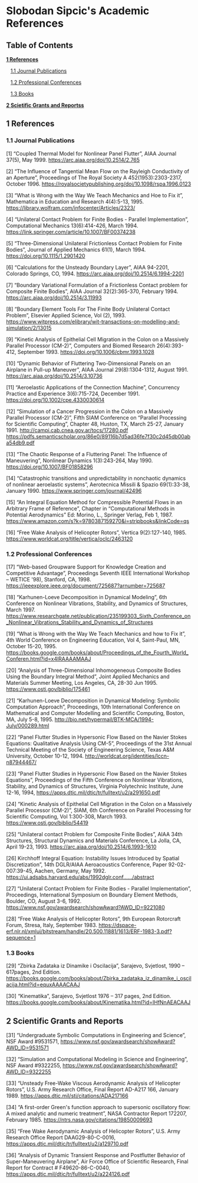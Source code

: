 # Slobodan Sipcic's Academic References

## Table of Contents

[<b>1 References</b>](#1-references)

&nbsp;&nbsp;&nbsp;[1.1 Journal Publications](#11-journal-publications)

&nbsp;&nbsp;&nbsp;[1.2 Professional Conferences](#12-professional-Conferences)

&nbsp;&nbsp;&nbsp;[1.3 Books](#13-books)


[<b>2 Scietific Grants and Reportss</b>](#2-scientific-grants-and-reports)



## 1 References

### 1.1 Journal Publications

[1]	“Coupled Thermal Model for Nonlinear Panel Flutter”, AIAA Journal 37(5), May 1999. https://arc.aiaa.org/doi/10.2514/2.765 
 
[2]	“The Influence of Tangential Mean Flow on the Rayleigh Conductivity of an Aperture”, Proceedings of The Royal Society A 452(1953):2303-2317, October 1996. https://royalsocietypublishing.org/doi/10.1098/rspa.1996.0123 

[3]	“What is Wrong with the Way We Teach Mechanics and Hoe to Fix it”, Mathematica in Education and Research 4(4):5-13, 1995. https://library.wolfram.com/infocenter/Articles/2323/ 

[4]	“Unilateral Contact Problem for Finite Bodies - Parallel Implementation”, Computational Mechanics 13(6):414-426, March 1994. https://link.springer.com/article/10.1007/BF00374238 

[5]	“Three-Dimensional Unilateral Frictionless Contact Problem for Finite Bodies”, Journal of Applied Mechanics 61(1), March 1994. https://doi.org/10.1115/1.2901420

[6]	“Calculations for the Unsteady Boundary Layer”,  AIAA 94-2201, Colorado Springs, CO, 1994. https://arc.aiaa.org/doi/10.2514/6.1994-2201 

[7]	“Boundary Variational Formulation of a Frictionless Contact problem for Composite Finite Bodies”,  AIAA Journal 32(2):365-370, February 1994. https://arc.aiaa.org/doi/10.2514/3.11993 

[8]	“Boundary Element Tools For The Finite Body Unilateral Contact Problem”, Elsevier Applied Science, Vol (2), 1993. https://www.witpress.com/elibrary/wit-transactions-on-modelling-and-simulation/2/13015 

[9]	“Kinetic Analysis of Epithelial Cell Migration in the Colon on a Massively Parallel Processor (CM-2)”, Computers and Biomed Research 26(4):393-412, September 1993. https://doi.org/10.1006/cbmr.1993.1028

[10]	“Dynamic Behavior of Fluttering Two-Dimensional Panels on an Airplane in Pull-up Maneuver”, AIAA Journal 29(8):1304-1312, August 1991.  https://arc.aiaa.org/doi/10.2514/3.10736 

[11]	“Aeroelastic Applications of the Connection Machine”,  Concurrency Practice and Experience 3(6):715-724, December 1991. https://doi.org/10.1002/cpe.4330030614

[12]	“Simulation of a Cancer Progression in the Colon on a Massively Parallel Processor (CM-2)”, Fifth SIAM Conference on “Parallel Processing for Scientific Computing”, Chapter 48, Huston, TX, March 25-27, January 1991. http://campi.cab.cnea.gov.ar/tocs/17280.pdf https://pdfs.semanticscholar.org/86e0/89116b7d5ad36fe7f30c2d45db00aba54db9.pdf

[13]	“The Chaotic Response of a Fluttering Panel: The Influence of Maneuvering”,  Nonlinear Dynamics 1(3):243-264, May 1990. https://doi.org/10.1007/BF01858296

[14]	“Catastrophic transitions and unpredictability in nonchaotic dynamics of nonlinear aeroelastic systems”, Aerotecnica Missili & Spazio 69(1):33-38, January 1990. https://www.springer.com/journal/42496 

[15]	“An Integral Equation Method for Compressible Potential Flows in an Arbitrary Frame of Reference”, Chapter in “Computational Methods in Potential Aerodynamics” Ed: Morino, L., Springer Verlag,  Feb 1, 1987. https://www.amazon.com/s?k=9780387159270&i=stripbooks&linkCode=qs
  
[16]	“Free Wake Analysis of Helicopter Rotors”, Vertica 9(2):127-140, 1985. https://www.worldcat.org/title/vertica/oclc/2463120 


### 1.2 Professional Conferences

[17]	“Web-based Groupware Support for Knowledge Creation and Competitive Advantage”, Proceedings Seventh IEEE International Workshop – WETICE '98), Stanford, CA, 1998. https://ieeexplore.ieee.org/document/725687?arnumber=725687

[18]	“Karhunen-Loeve Decomposition in Dynamical Modeling”, 6th Conference on Nonlinear Vibrations, Stability, and Dynamics of Structures, March 1997. https://www.researchgate.net/publication/235199303_Sixth_Conference_on_Nonlinear_Vibrations_Stability_and_Dynamics_of_Structures 

[19]	“What is Wrong with the Way We Teach Mechanics and how to Fix it”, 4th World Conference on Engineering Education, Vol 4, Saint-Paul, MN, October 15-20, 1995. https://books.google.com/books/about/Proceedings_of_the_Fourth_World_Conferen.html?id=x4lRAAAAMAAJ 

[20]	“Analysis of Three-Dimensional Inhomogeneous Composite Bodies Using the Boundary Integral Method”, Joint Applied Mechanics and Materials Summer Meeting, Los Angeles, CA, 28-30 Jun 1995. https://www.osti.gov/biblio/175461 

[21]	“Karhunen-Loeve Decomposition in Dynamical Modeling: Symbolic Computation Approach”,  Proceedings, 10th International Conference on Mathematical and Computer Modelling and Scientific Computing,  Boston, MA, July 5-8, 1995. http://bio.net/hypermail/BTK-MCA/1994-July/000289.html 

[22]	“Panel Flutter Studies in Hypersonic Flow Based on the Navier Stokes Equations: Qualitative Analysis Using CM-5”, Proceedings of the 31st Annual Technical Meeting of the Society of Engineering Science, Texas A&M University, October 10-12, 1994. http://worldcat.org/identities/lccn-n87944467/ 

[23]	“Panel Flutter Studies in Hypersonic Flow Based on the Navier Stokes Equations”, Proceedings of the Fifth Conference on Nonlinear Vibrations, Stability, and Dynamics of Structures, Virginia Polytechnic Institute, June 12-16, 1994, https://apps.dtic.mil/dtic/tr/fulltext/u2/a291650.pdf 

[24]	“Kinetic Analysis of Epithelial Cell Migration in the Colon on a Massively Parallel Processor (CM-2)”, SIAM, 6th Conference on Parallel Processing for Scientific Computing, Vol 1:300-308, March 1993. https://www.osti.gov/biblio/54419 

[25]	“Unilateral contact Problem for Composite Finite Bodies”, AIAA 34th Structures, Structural Dynamics and Materials Conference, La Jolla, CA, April 19-23, 1993. https://arc.aiaa.org/doi/10.2514/6.1993-1610 

[26]	Kirchhoff Integral Equation: Instability Issues Introduced by Spatial Discretization”, 14th DGLR/AIAA Aeroacoustics Conference, Paper 92-02-007:39-45, Aachen, Germany, May 1992. https://ui.adsabs.harvard.edu/abs/1992dglr.conf....../abstract 

[27]	“Unilateral Contact Problem for Finite Bodies - Parallel Implementation”, Proceedings, International Symposium on Boundary Element Methods, Boulder, CO, August 3-6, 1992. https://www.nsf.gov/awardsearch/showAward?AWD_ID=9221080 

[28]	“Free Wake Analysis of Helicopter Rotors”, 9th European Rotorcraft Forum, Stresa, Italy, September 1983. https://dspace-erf.nlr.nl/xmlui/bitstream/handle/20.500.11881/1613/ERF-1983-3.pdf?sequence=1

### 1.3 Books

[29]	“Zbirka Zadataka iz Dinamike i Oscilacija”, Sarajevo, Svjetlost, 1990 – 617pages, 2nd Edition. https://books.google.com/books/about/Zbirka_zadataka_iz_dinamike_i_oscilacija.html?id=equxAAAACAAJ 

[30]	“Kinematika”, Sarajevo, Svjetlost 1976 – 317 pages, 2nd Edition. https://books.google.com/books/about/Kinematika.html?id=IHfNnAEACAAJ 

## 2 Scientific Grants and Reports

[31]	“Undergraduate Symbolic Computations in Engineering and Science”,  NSF Award #9531571, https://www.nsf.gov/awardsearch/showAward?AWD_ID=9531571 

[32]	“Simulation and Computational Modeling in Science and Engineering”, NSF Award #9322255, https://www.nsf.gov/awardsearch/showAward?AWD_ID=9322255 

[33]	“Unsteady Free-Wake Viscous Aerodynamic Analysis of Helicopter Rotors”,  U.S. Army Research Office, Final Report AD-A217 166, January 1989. https://apps.dtic.mil/sti/citations/ADA217166 

[34]	“A first-order Green's function approach to supersonic oscillatory flow: A mixed analytic and numeric treatment”, NASA Contractor Report 172207, February 1985. https://ntrs.nasa.gov/citations/19850009693  

[35]	“Free Wake Aerodynamic Analysis of Helicopter Rotors”, U.S. Army Research Office Report DAAG29-80-C-0016, https://apps.dtic.mil/dtic/tr/fulltext/u2/a129710.pdf 

[36]	“Analysis of Dynamic Transient Response and Postflutter Behavior of Super-Maneuvering Airplane”, Air Force Office of Scientific Research, Final Report for Contract # F49620-86-C-0040, https://apps.dtic.mil/dtic/tr/fulltext/u2/a224126.pdf 






